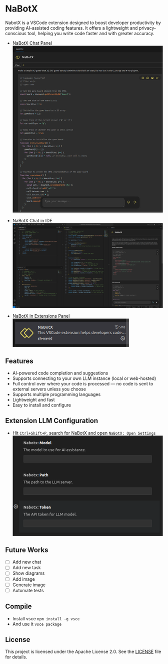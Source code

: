 # NaBotX

NabotX is a VSCode extension designed to boost developer productivity by providing AI-assisted coding features. It offers a lightweight and privacy-conscious tool, helping you write code faster and with greater accuracy.

- NaBotX Chat Panel
![NaBotX in action](./showcase/V02.png)

- NaBotX Chat in IDE
![NaBotX in action](./showcase/V01.png)

- NaBotX in Extensions Panel   
![NaBotX extension](./showcase/C02.png)

## Features
- AI-powered code completion and suggestions
- Supports connecting to your own LLM instance (local or web-hosted)
- Full control over where your code is processed — no code is sent to external servers unless you choose
- Supports multiple programming languages
- Lightweight and fast
- Easy to install and configure

## Extension LLM Configuration
- Hit `Ctrl+Shift+P`, search for NaBotX and open `NaBotX: Open Settings` 
![](./showcase/C01.png)

## Future Works
- [ ] Add new chat
- [ ] Add new task
- [ ] Show diagrams
- [ ] Add image
- [ ] Generate image
- [ ] Automate tests

## Compile
- Install vsce `npm install -g vsce`
- And use it `vsce package`

## License
This project is licensed under the Apache License 2.0. See the [LICENSE](./LICENSE) file for details.